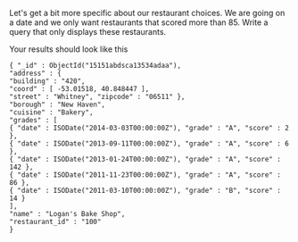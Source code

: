 Let's get a bit more specific about our restaurant choices. We are going
on a date and we only want restaurants that scored more than 85.
Write a query that only displays these restaurants.

Your results should look like this
```
{ "_id" : ObjectId("15151abdsca13534adaa"),
"address" : {
"building" : "420",
"coord" : [ -53.01518, 40.848447 ],
"street" : "Whitney", "zipcode" : "06511" },
"borough" : "New Haven",
"cuisine" : "Bakery",
"grades" : [
{ "date" : ISODate("2014-03-03T00:00:00Z"), "grade" : "A", "score" : 2 },
{ "date" : ISODate("2013-09-11T00:00:00Z"), "grade" : "A", "score" : 6 },
{ "date" : ISODate("2013-01-24T00:00:00Z"), "grade" : "A", "score" : 142 },
{ "date" : ISODate("2011-11-23T00:00:00Z"), "grade" : "A", "score" : 86 },
{ "date" : ISODate("2011-03-10T00:00:00Z"), "grade" : "B", "score" : 14 }
],
"name" : "Logan's Bake Shop",
"restaurant_id" : "100"
}
```